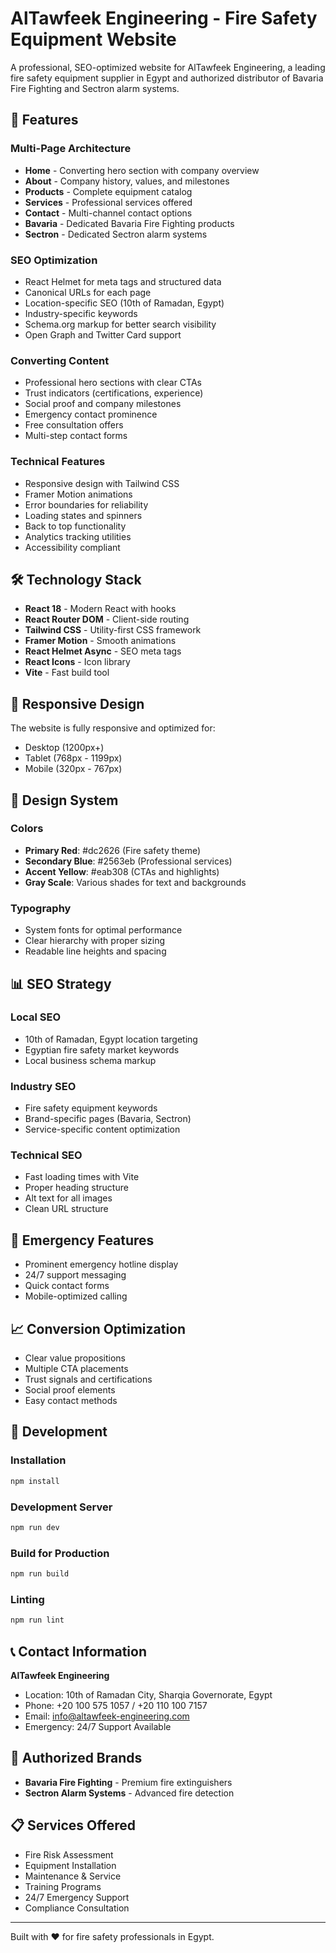 # AlTawfeek Engineering - Fire Safety Equipment Website

A professional, SEO-optimized website for AlTawfeek Engineering, a leading fire safety equipment supplier in Egypt and authorized distributor of Bavaria Fire Fighting and Sectron alarm systems.

## 🚀 Features

### Multi-Page Architecture
- **Home** - Converting hero section with company overview
- **About** - Company history, values, and milestones
- **Products** - Complete equipment catalog
- **Services** - Professional services offered
- **Contact** - Multi-channel contact options
- **Bavaria** - Dedicated Bavaria Fire Fighting products
- **Sectron** - Dedicated Sectron alarm systems

### SEO Optimization
- React Helmet for meta tags and structured data
- Canonical URLs for each page
- Location-specific SEO (10th of Ramadan, Egypt)
- Industry-specific keywords
- Schema.org markup for better search visibility
- Open Graph and Twitter Card support

### Converting Content
- Professional hero sections with clear CTAs
- Trust indicators (certifications, experience)
- Social proof and company milestones
- Emergency contact prominence
- Free consultation offers
- Multi-step contact forms

### Technical Features
- Responsive design with Tailwind CSS
- Framer Motion animations
- Error boundaries for reliability
- Loading states and spinners
- Back to top functionality
- Analytics tracking utilities
- Accessibility compliant

## 🛠 Technology Stack

- **React 18** - Modern React with hooks
- **React Router DOM** - Client-side routing
- **Tailwind CSS** - Utility-first CSS framework
- **Framer Motion** - Smooth animations
- **React Helmet Async** - SEO meta tags
- **React Icons** - Icon library
- **Vite** - Fast build tool

## 📱 Responsive Design

The website is fully responsive and optimized for:
- Desktop (1200px+)
- Tablet (768px - 1199px)
- Mobile (320px - 767px)

## 🎨 Design System

### Colors
- **Primary Red**: #dc2626 (Fire safety theme)
- **Secondary Blue**: #2563eb (Professional services)
- **Accent Yellow**: #eab308 (CTAs and highlights)
- **Gray Scale**: Various shades for text and backgrounds

### Typography
- System fonts for optimal performance
- Clear hierarchy with proper sizing
- Readable line heights and spacing

## 📊 SEO Strategy

### Local SEO
- 10th of Ramadan, Egypt location targeting
- Egyptian fire safety market keywords
- Local business schema markup

### Industry SEO
- Fire safety equipment keywords
- Brand-specific pages (Bavaria, Sectron)
- Service-specific content optimization

### Technical SEO
- Fast loading times with Vite
- Proper heading structure
- Alt text for all images
- Clean URL structure

## 🚨 Emergency Features

- Prominent emergency hotline display
- 24/7 support messaging
- Quick contact forms
- Mobile-optimized calling

## 📈 Conversion Optimization

- Clear value propositions
- Multiple CTA placements
- Trust signals and certifications
- Social proof elements
- Easy contact methods

## 🔧 Development

### Installation
```bash
npm install
```

### Development Server
```bash
npm run dev
```

### Build for Production
```bash
npm run build
```

### Linting
```bash
npm run lint
```

## 📞 Contact Information

**AlTawfeek Engineering**
- Location: 10th of Ramadan City, Sharqia Governorate, Egypt
- Phone: +20 100 575 1057 / +20 110 100 7157
- Email: info@altawfeek-engineering.com
- Emergency: 24/7 Support Available

## 🏢 Authorized Brands

- **Bavaria Fire Fighting** - Premium fire extinguishers
- **Sectron Alarm Systems** - Advanced fire detection

## 📋 Services Offered

- Fire Risk Assessment
- Equipment Installation
- Maintenance & Service
- Training Programs
- 24/7 Emergency Support
- Compliance Consultation

---

Built with ❤️ for fire safety professionals in Egypt.